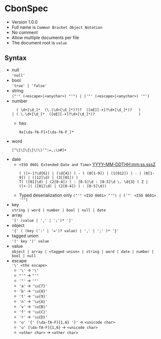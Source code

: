 # CbonSpec

- Version 1.0.0
- Full name is `Common Bracket Object Notation`
- No comment  
- Allow multiple documents per file  
- The document root is `value`

## Syntax
- null  
  `'null'`
- bool  
  `'true' | 'false'`
- string  
  `("'" (<escape>|<anychar>) "'") | ('"' (<escape>|<anychar>) '"')`
- number  
  ```regexp
    ( \d+[\d_]*  (\.(\d+[\d_]*)?)?  ([eE][-+]?\d+[\d_]*)?   )
  | ( \.\d+[\d_]*  ([eE][-+]?\d+[\d_]*)?                    )
  ```
  - hex  
    ```regexp
    0x[\da-fA-F]+[\da-fA-F_]*
    ```
- word  
  ```regexp
  [^\[\]\{\}\(\)'":=,;\s#]+
  ```
- date  
  - `<ISO 8601 Extended Date and Time>` [YYYY-MM-DDTHH:mm:ss.sssZ](https://tc39.github.io/ecma262/#sec-date-time-string-format)  
    ```regexp
    ( ([+-]?\d{6}) | (\d{4}) ) - ( (0[1-9]) | (1[012]) ) - ( (0[1-9]) | ([12]\d) | (3[[01]) )
    T( ([01]\d) | (2[0-4]) ) : [0-5]\d : [0-5]\d \. \d{3} ( Z | ([+-]( ([01]\d) | (2[0-4]) ) : [0-5]\d))
    ```  
  - Typed deserialization only `("'" <ISO 8601> "'") | ('"' <ISO 8601> '"")`
- key  
  `string | word | number | bool | null | date`
- array  
  `'[' (value | ',' | ';')* ']'`
- object  
  `'{' ( (key (':' | '=')? value) | ',' | ';' )* '}'`
- tagged union  
  `'(' key ')' value`
- value  
  `object | array | <tagged union> | string | word | date | number | bool | null`
- escape  
  `'\' <the escape>`
  - `'\'` -> `'\'`
  - `"'"` -> `"'"`
  - `'"'` -> `'"'`
  - `'a'` -> `'\u{7}'`
  - `'b'` -> `'\u{8}'`
  - `'t'` -> `'\u{9}'`
  - `'n'` -> `'\u{A}'`
  - `'v'` -> `'\u{B}'`
  - `'f'` -> `'\u{C}'`
  - `'r'` -> `'\u{D}'`
  - `'u' '{' [\da-fA-F]{1,6} '}'` -> `<unicode char>`
  - `'u' [\da-fA-F]{1,6}` -> `<unicode char>`
  - `<other char>` -> `<other char>`
